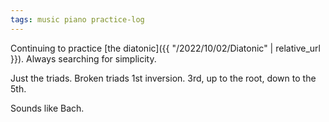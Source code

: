 ```yaml
---
tags: music piano practice-log
---
```


Continuing to practice [the diatonic]({{ "/2022/10/02/Diatonic" | relative_url }}). Always searching for simplicity.

Just the triads. Broken triads 1st inversion. 3rd, up to the root, down to the 5th.

Sounds like Bach.
